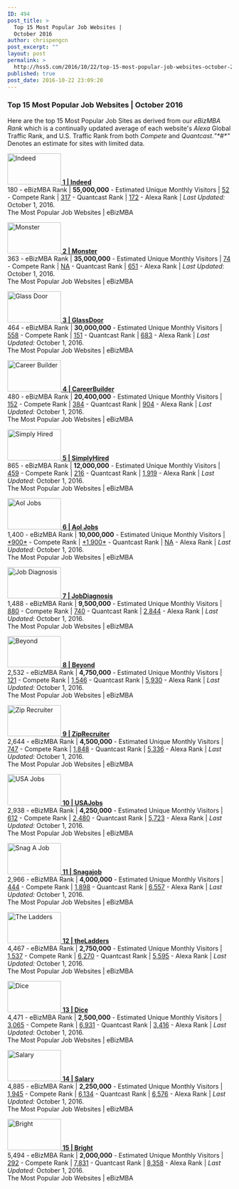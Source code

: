 ```yaml
---
ID: 494
post_title: >
  Top 15 Most Popular Job Websites |
  October 2016
author: chrispengcn
post_excerpt: ""
layout: post
permalink: >
  http://hss5.com/2016/10/22/top-15-most-popular-job-websites-october-2016/
published: true
post_date: 2016-10-22 23:09:20
---
```

<h3>Top 15 Most Popular Job Websites | October 2016</h3> <p>Here are the top 15 Most Popular Job Sites as derived from our <em>eBizMBA Rank</em> which is a continually updated average of each website's <em>Alexa</em> Global Traffic Rank, and U.S. Traffic Rank from both <em>Compete</em> and <em>Quantcast</em>.<em>"*#*"</em> Denotes an estimate for sites with limited data. <p><ins><ins></ins></ins> <p><a href="http://www.indeed.com"><img border="0" alt='Indeed' src="http://hss5.com/wp-content/uploads/2016/10/indeed.gif" width="120" height="70"> <strong>1 | Indeed</strong></a><br>180 - eBizMBA Rank | <strong>55,000,000</strong> - Estimated Unique Monthly Visitors | <a href="http://siteanalytics.compete.com/indeed.com">52</a> - Compete Rank | <a href="http://quantcast.com/indeed.com">317</a> - Quantcast Rank | <a href="http://www.alexa.com/siteinfo/indeed.com/">172</a> - Alexa Rank | <em>Last Updated:</em> October 1, 2016.<br>The Most Popular Job Websites | eBizMBA <p><a href="http://www.monster.com"><img border="0" alt='Monster' src="http://hss5.com/wp-content/uploads/2016/10/monster.gif" width="120" height="70"> <strong>2 | Monster</strong></a><br>363 - eBizMBA Rank | <strong>35,000,000</strong> - Estimated Unique Monthly Visitors | <a href="http://siteanalytics.compete.com/monster.com">74</a> - Compete Rank | <a href="http://quantcast.com/monster.com">NA</a> - Quantcast Rank | <a href="http://www.alexa.com/siteinfo/monster.com/">651</a> - Alexa Rank | <em>Last Updated:</em> October 1, 2016.<br>The Most Popular Job Websites | eBizMBA <p><a href="http://www.glassdoor.com"><img border="0" alt='Glass Door' src="http://hss5.com/wp-content/uploads/2016/10/glassdoor.gif" width="120" height="70"> <strong>3 | GlassDoor</strong></a><br>464 - eBizMBA Rank | <strong>30,000,000</strong> - Estimated Unique Monthly Visitors | <a href="http://siteanalytics.compete.com/glassdoor.com">558</a> - Compete Rank | <a href="http://quantcast.com/glassdoor.com">151</a> - Quantcast Rank | <a href="http://www.alexa.com/siteinfo/glassdoor.com/">683</a> - Alexa Rank | <em>Last Updated:</em> October 1, 2016.<br>The Most Popular Job Websites | eBizMBA <p><a href="http://www.careerbuilder.com"><img border="0" alt='Career Builder' src="http://hss5.com/wp-content/uploads/2016/10/careerbuilder.gif" width="120" height="70"> <strong>4 | CareerBuilder</strong></a><br>480 - eBizMBA Rank | <strong>20,400,000</strong> - Estimated Unique Monthly Visitors | <a href="http://siteanalytics.compete.com/careerbuilder.com">152</a> - Compete Rank | <a href="http://quantcast.com/careerbuilder.com">384</a> - Quantcast Rank | <a href="http://www.alexa.com/siteinfo/careerbuilder.com/">904</a> - Alexa Rank | <em>Last Updated:</em> October 1, 2016.<br>The Most Popular Job Websites | eBizMBA <p><a href="http://www.simplyhired.com"><img border="0" alt='Simply Hired' src="http://hss5.com/wp-content/uploads/2016/10/simplyhired.gif" width="120" height="70"> <strong>5 | SimplyHired</strong></a><br>865 - eBizMBA Rank | <strong>12,000,000</strong> - Estimated Unique Monthly Visitors | <a href="http://siteanalytics.compete.com/simplyhired.com">459</a> - Compete Rank | <a href="http://quantcast.com/simplyhired.com">216</a> - Quantcast Rank | <a href="http://www.alexa.com/siteinfo/simplyhired.com/">1,919</a> - Alexa Rank | <em>Last Updated:</em> October 1, 2016.<br>The Most Popular Job Websites | eBizMBA <p><a href="http://jobs.aol.com"><img border="0" alt='Aol Jobs' src="http://hss5.com/wp-content/uploads/2016/10/aoljobs.gif" width="120" height="70"> <strong>6 | Aol Jobs</strong></a><br>1,400 - eBizMBA Rank | <strong>10,000,000</strong> - Estimated Unique Monthly Visitors | <a href="http://siteanalytics.compete.com/jobs.aol.com">*900*</a> - Compete Rank | <a href="http://quantcast.com/jobs.aol.com">*1,900*</a> - Quantcast Rank | <a href="http://www.alexa.com/siteinfo/jobs.aol.com/">NA</a> - Alexa Rank | <em>Last Updated:</em> October 1, 2016.<br>The Most Popular Job Websites | eBizMBA <p><a href="http://www.jobdiagnosis.com"><img border="0" alt='Job Diagnosis' src="http://hss5.com/wp-content/uploads/2016/10/jobdiagnosis.gif" width="120" height="70"> <strong>7 | JobDiagnosis</strong></a><br>1,488 - eBizMBA Rank | <strong>9,500,000</strong> - Estimated Unique Monthly Visitors | <a href="http://siteanalytics.compete.com/jobdiagnosis.com">880</a> - Compete Rank | <a href="http://quantcast.com/jobdiagnosis.com">740</a> - Quantcast Rank | <a href="http://www.alexa.com/siteinfo/jobdiagnosis.com/">2,844</a> - Alexa Rank | <em>Last Updated:</em> October 1, 2016.<br>The Most Popular Job Websites | eBizMBA <p><a href="http://www.beyond.com"><img border="0" alt='Beyond' src="http://hss5.com/wp-content/uploads/2016/10/beyond.gif" width="120" height="70"> <strong>8 | Beyond</strong></a><br>2,532 - eBizMBA Rank | <strong>4,750,000</strong> - Estimated Unique Monthly Visitors | <a href="http://siteanalytics.compete.com/beyond.com">121</a> - Compete Rank | <a href="http://quantcast.com/beyond.com">1,546</a> - Quantcast Rank | <a href="http://www.alexa.com/siteinfo/beyond.com/">5,930</a> - Alexa Rank | <em>Last Updated:</em> October 1, 2016.<br>The Most Popular Job Websites | eBizMBA <p><a href="http://www.ziprecruiter.com"><img border="0" alt='Zip Recruiter' src="http://hss5.com/wp-content/uploads/2016/10/ziprecruiter.gif" width="120" height="70"> <strong>9 | ZipRecruiter</strong></a><br>2,644 - eBizMBA Rank | <strong>4,500,000</strong> - Estimated Unique Monthly Visitors | <a href="http://siteanalytics.compete.com/ziprecruiter.com">747</a> - Compete Rank | <a href="http://quantcast.com/ziprecruiter.com">1,848</a> - Quantcast Rank | <a href="http://www.alexa.com/siteinfo/ziprecruiter.com/">5,336</a> - Alexa Rank | <em>Last Updated:</em> October 1, 2016.<br>The Most Popular Job Websites | eBizMBA <p><a href="http://www.usajobs.gov"><img border="0" alt='USA Jobs' src="http://hss5.com/wp-content/uploads/2016/10/usajobs.gif" width="120" height="70"> <strong>10 | USAJobs</strong></a><br>2,938 - eBizMBA Rank | <strong>4,250,000</strong> - Estimated Unique Monthly Visitors | <a href="http://siteanalytics.compete.com/usajobs.gov">612</a> - Compete Rank | <a href="http://quantcast.com/usajobs.gov">2,480</a> - Quantcast Rank | <a href="http://www.alexa.com/siteinfo/usajobs.gov/">5,723</a> - Alexa Rank | <em>Last Updated:</em> October 1, 2016.<br>The Most Popular Job Websites | eBizMBA <p><a href="http://www.snagajob.com"><img border="0" alt='Snag A Job' src="http://hss5.com/wp-content/uploads/2016/10/snagajob.gif" width="120" height="70"> <strong>11 | Snagajob</strong></a><br>2,966 - eBizMBA Rank | <strong>4,000,000</strong> - Estimated Unique Monthly Visitors | <a href="http://siteanalytics.compete.com/snagajob.com">444</a> - Compete Rank | <a href="http://quantcast.com/snagajob.com">1,898</a> - Quantcast Rank | <a href="http://www.alexa.com/siteinfo/snagajob.com/">6,557</a> - Alexa Rank | <em>Last Updated:</em> October 1, 2016.<br>The Most Popular Job Websites | eBizMBA <p><a href="http://www.theladders.com"><img border="0" alt='The Ladders' src="http://hss5.com/wp-content/uploads/2016/10/theladders.gif" width="120" height="70"> <strong>12 | theLadders</strong></a><br>4,467 - eBizMBA Rank | <strong>2,750,000</strong> - Estimated Unique Monthly Visitors | <a href="http://siteanalytics.compete.com/theladders.com">1,537</a> - Compete Rank | <a href="http://quantcast.com/theladders.com">6,270</a> - Quantcast Rank | <a href="http://www.alexa.com/siteinfo/theladders.com/">5,595</a> - Alexa Rank | <em>Last Updated:</em> October 1, 2016.<br>The Most Popular Job Websites | eBizMBA <p><a href="http://www.dice.com"><img border="0" alt='Dice' src="http://hss5.com/wp-content/uploads/2016/10/dice.gif" width="120" height="70"> <strong>13 | Dice</strong></a><br>4,471 - eBizMBA Rank | <strong>2,500,000</strong> - Estimated Unique Monthly Visitors | <a href="http://siteanalytics.compete.com/dice.com">3,065</a> - Compete Rank | <a href="http://quantcast.com/dice.com">6,931</a> - Quantcast Rank | <a href="http://www.alexa.com/siteinfo/dice.com/">3,416</a> - Alexa Rank | <em>Last Updated:</em> October 1, 2016.<br>The Most Popular Job Websites | eBizMBA <p><a href="http://www.salary.com"><img border="0" alt='Salary' src="http://hss5.com/wp-content/uploads/2016/10/salary.gif" width="120" height="70"> <strong>14 | Salary</strong></a><br>4,885 - eBizMBA Rank | <strong>2,250,000</strong> - Estimated Unique Monthly Visitors | <a href="http://siteanalytics.compete.com/salary.com">1,945</a> - Compete Rank | <a href="http://quantcast.com/salary.com">6,134</a> - Quantcast Rank | <a href="http://www.alexa.com/siteinfo/salary.com/">6,576</a> - Alexa Rank | <em>Last Updated:</em> October 1, 2016.<br>The Most Popular Job Websites | eBizMBA <p><a href="http://www.bright.com"><img border="0" alt='Bright' src="http://hss5.com/wp-content/uploads/2016/10/bright.gif" width="120" height="70"> <strong>15 | Bright</strong></a><br>5,494 - eBizMBA Rank | <strong>2,000,000</strong> - Estimated Unique Monthly Visitors | <a href="http://siteanalytics.compete.com/bright.com">292</a> - Compete Rank | <a href="http://quantcast.com/bright.com">7,831</a> - Quantcast Rank | <a href="http://www.alexa.com/siteinfo/bright.com/">8,358</a> - Alexa Rank | <em>Last Updated:</em> October 1, 2016.<br>The Most Popular Job Websites | eBizMBA</p>
